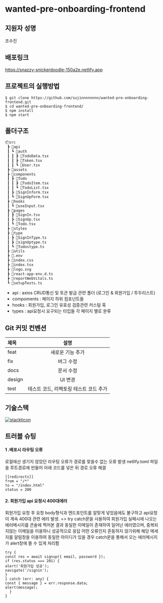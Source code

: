 # wanted-pre-onboarding-frontend

## 지원자 성명 
 조수진

## 배포링크
<https://snazzy-snickerdoodle-150a2e.netlify.app>

## 프로젝트의 실행방법

    $ git clone https://github.com/sujinnnnnnnn/wanted-pre-onboarding-frontend.git
    $ cd wanted-pre-onboarding-frontend/
    $ npm install
    $ npm start

## 폴더구조
```bash
📦src
 ┣ 📂api
 ┃ ┗ 📂auth
 ┃ ┃ ┣ 📜TodoData.tsx
 ┃ ┃ ┣ 📜Token.tsx
 ┃ ┃ ┗ 📜User.tsx
 ┣ 📂assets
 ┣ 📂components
 ┃ ┣ 📂Todo
 ┃ ┃ ┣ 📜TodoItem.tsx
 ┃ ┃ ┗ 📜TodoList.tsx
 ┃ ┣ 📜SignInform.tsx
 ┃ ┗ 📜SignUpForm.tsx
 ┣ 📂hooks
 ┃ ┗ 📜useInput.tsx
 ┣ 📂pages
 ┃ ┣ 📜SignIn.tsx
 ┃ ┣ 📜SignUp.tsx
 ┃ ┗ 📜Todo.tsx
 ┣ 📂styles
 ┣ 📂type
 ┃ ┣ 📜SignInType.ts
 ┃ ┣ 📜signUptype.ts
 ┃ ┗ 📜Todostype.ts
 ┣ 📂utils
 ┣ 📜.env
 ┣ 📜index.css
 ┣ 📜index.tsx
 ┣ 📜logo.svg
 ┣ 📜react-app-env.d.ts
 ┣ 📜reportWebVitals.ts
 ┗ 📜setupTests.ts
``` 
* api : axios CRUD통신 및 토큰 발급 관련 폴더 (로그인 & 회원가입 / 투두리스트)
* compoments : 페이지 하위 컴포넌트들
* hooks : 회원가입, 로그인 유효성 검증관련 커스텀 훅
* types : api요청시 요구되는 타입들 각 페이지 별로 분류
## Git 커밋 컨벤션


|제목|설명|
|:---|:---:|
|feat|새로운 기능 추가|
|fix|버그 수정|
|docs|문서 수정|
|design|UI 변경|
|test|테스트 코드, 리펙토링 테스트 코드 추가|

## 기술스택

[![stackticon](https://firebasestorage.googleapis.com/v0/b/stackticon-81399.appspot.com/o/images%2F1692168661947?alt=media&token=d736c615-c11c-4dc1-ab07-9d2a777402bd)](https://github.com/msdio/stackticon)

## 트러블 슈팅
#### 1 .배포시 라우팅 오류 
로컬에선 생기지 않았던 라우팅 오류가 경로를 찾을수 없는 오류 발생
netlify.toml 파일을 루트경로에 만들어 아래 코드를 넣은 뒤 경로 오류 해결

    [[redirects]]
    from = "/*"
    to = "/index.html"
    status = 200
    
#### 2. 회원가입 api 요청시 400대에러
회원가입 요청 후 요청 body형식과 엔드포인트를 알맞게 넣었음에도 불구하고 api요청이 계속 400대 관련 에러 발생.
=> try catch문을 사용하여 회원가입 실패시에 나오는 에러메시지를 콘솔에 찍어본 결과 동일한 이메일이 존재하여 일어난 에러였으며, 중복되지않는 이메일을 이용하니 성공적으로 응답
어떤 오류인지 혼동하지 않기위해 해당 메세지를 알림창을 이용하여 동일한 아이디가 있을 경우 catch문을 통해서 오는 에러메시지가 alert창에 뜰 수 있게 처리함 

    try {
    const res = await signup({ email, password });
    if (res.status === 201) {
    alert('회원가입 성공');
    navigate('/signin');
    }
    } catch (err: any) {
    const { message } = err.response.data;
    alert(message);
      }
    }
  
